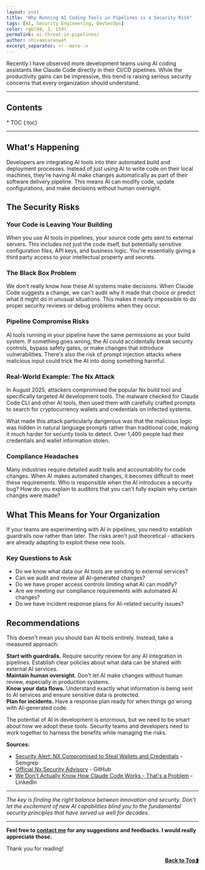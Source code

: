 ```yaml
---
layout: post
title: "Why Running AI Coding Tools in Pipelines is a Security Risk"
tags: [AI, Security Engineering, DevSecOps]
color: rgb(94, 3, 159)
permalink: ai-threat-in-pipelines/
author: shivamsaraswat
excerpt_separator: <!--more-->
---
```


Recently I have observed more development teams using AI coding assistants like Claude Code directly in their CI/CD pipelines. While the productivity gains can be impressive, this trend is raising serious security concerns that every organization should understand.

<!--more-->

<hr>

<h2 id="contents-">Contents <a name="top"></a></h2>
* TOC
{:toc}

<hr>

## What's Happening

Developers are integrating AI tools into their automated build and deployment processes. Instead of just using AI to write code on their local machines, they're having AI make changes automatically as part of their software delivery pipeline. This means AI can modify code, update configurations, and make decisions without human oversight.

## The Security Risks

### Your Code is Leaving Your Building

When you use AI tools in pipelines, your source code gets sent to external servers. This includes not just the code itself, but potentially sensitive configuration files, API keys, and business logic. You're essentially giving a third party access to your intellectual property and secrets.

### The Black Box Problem

We don't really know how these AI systems make decisions. When Claude Code suggests a change, we can't audit why it made that choice or predict what it might do in unusual situations. This makes it nearly impossible to do proper security reviews or debug problems when they occur.

### Pipeline Compromise Risks

AI tools running in your pipeline have the same permissions as your build system. If something goes wrong, the AI could accidentally break security controls, bypass safety gates, or make changes that introduce vulnerabilities. There's also the risk of prompt injection attacks where malicious input could trick the AI into doing something harmful.

### Real-World Example: The Nx Attack

In August 2025, attackers compromised the popular Nx build tool and specifically targeted AI development tools. The malware checked for Claude Code CLI and other AI tools, then used them with carefully crafted prompts to search for cryptocurrency wallets and credentials on infected systems.

What made this attack particularly dangerous was that the malicious logic was hidden in natural language prompts rather than traditional code, making it much harder for security tools to detect. Over 1,400 people had their credentials and wallet information stolen.

### Compliance Headaches

Many industries require detailed audit trails and accountability for code changes. When AI makes automated changes, it becomes difficult to meet these requirements. Who is responsible when the AI introduces a security bug? How do you explain to auditors that you can't fully explain why certain changes were made?

## What This Means for Your Organization

If your teams are experimenting with AI in pipelines, you need to establish guardrails now rather than later. The risks aren't just theoretical - attackers are already adapting to exploit these new tools.

### Key Questions to Ask

- Do we know what data our AI tools are sending to external services?
- Can we audit and review all AI-generated changes?
- Do we have proper access controls limiting what AI can modify?
- Are we meeting our compliance requirements with automated AI changes?
- Do we have incident response plans for AI-related security issues?

## Recommendations

This doesn't mean you should ban AI tools entirely. Instead, take a measured approach:

**Start with guardrails.** Require security review for any AI integration in pipelines. Establish clear policies about what data can be shared with external AI services.<br>
**Maintain human oversight.** Don't let AI make changes without human review, especially in production systems.<br>
**Know your data flows.** Understand exactly what information is being sent to AI services and ensure sensitive data is protected.<br>
**Plan for incidents.** Have a response plan ready for when things go wrong with AI-generated code.<br>

The potential of AI in development is enormous, but we need to be smart about how we adopt these tools. Security teams and developers need to work together to harness the benefits while managing the risks.

**Sources:**

- [Security Alert: NX Compromised to Steal Wallets and Credentials](https://semgrep.dev/blog/2025/security-alert-nx-compromised-to-steal-wallets-and-credentials/) - Semgrep
- [Official Nx Security Advisory](https://github.com/nrwl/nx/security/advisories/GHSA-cxm3-wv7p-598c) - GitHub
- [We Don't Actually Know How Claude Code Works - That's a Problem](https://www.linkedin.com/pulse/we-dont-actually-know-how-claude-code-works-thats-problem-knuth-vqu7f/) - LinkedIn

---

*The key is finding the right balance between innovation and security. Don't let the excitement of new AI capabilities blind you to the fundamental security principles that have served us well for decades.*

---


**Feel free to [contact me](/contact/) for any suggestions and feedbacks. I would really appreciate those.**

Thank you for reading!

<a href="#top" style="float: right"><strong>Back to Top⮭</strong> </a>

